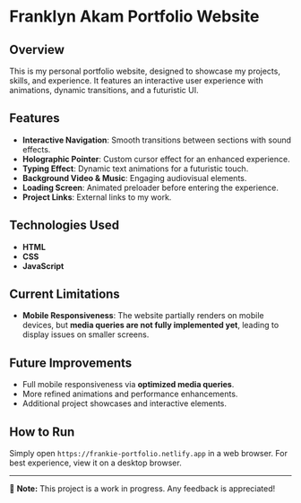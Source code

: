 # Franklyn Akam Portfolio Website

## Overview
This is my personal portfolio website, designed to showcase my projects, skills, and experience. 
It features an interactive user experience with animations, dynamic transitions, and a futuristic UI.

## Features
- **Interactive Navigation**: Smooth transitions between sections with sound effects.
- **Holographic Pointer**: Custom cursor effect for an enhanced experience.
- **Typing Effect**: Dynamic text animations for a futuristic touch.
- **Background Video & Music**: Engaging audiovisual elements.
- **Loading Screen**: Animated preloader before entering the experience.
- **Project Links**: External links to my work.

## Technologies Used
- **HTML**
- **CSS**
- **JavaScript** 

## Current Limitations
- **Mobile Responsiveness**: The website partially renders on mobile devices,
  but **media queries are not fully implemented yet**, leading to display issues on smaller screens.

## Future Improvements
- Full mobile responsiveness via **optimized media queries**.
- More refined animations and performance enhancements.
- Additional project showcases and interactive elements.

## How to Run
Simply open `https://frankie-portfolio.netlify.app` in a web browser. For best experience, view it on a desktop browser.

---
📌 **Note:** This project is a work in progress. Any feedback is appreciated!

